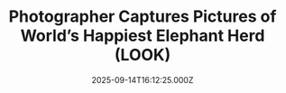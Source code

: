 ---
title: "Photographer Captures Pictures of World’s Happiest Elephant Herd (LOOK)"
date: 2025-09-14T16:12:25.000Z
category: Human Kindness
externalLink: "https://www.goodnewsnetwork.org/photographer-captures-pictures-of-worlds-happiest-elephant-herd-look/"
image: ""
excerpt: "An award-winning wildlife photographer believes he may have found the world’s happiest elephant family—and his pics will make you feel all warm inside. Andy Rouse documented the African herd in Kenya and described the playful young calves that were fascinated with branches. In the setting sun, the British tour guide shot pics of the small […] The post Photographer Captures…"
---